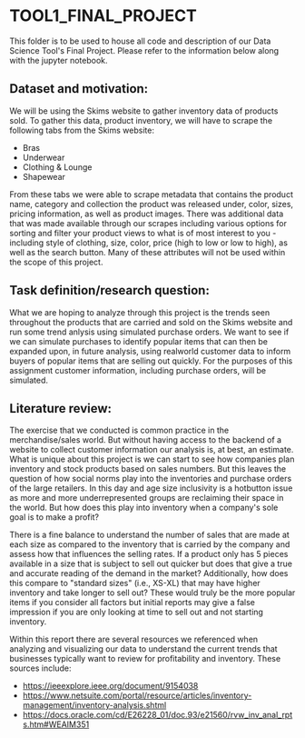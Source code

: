 # TOOL1_FINAL_PROJECT

This folder is to be used to house all code and description of our Data Science Tool's Final Project. Please refer to the information below along with the jupyter notebook.




## Dataset and motivation:

We will be using the Skims website to gather inventory data of products sold. To gather this data, product inventory, we will have to scrape the following tabs from the Skims website:

+ Bras
+ Underwear
+ Clothing & Lounge
+ Shapewear

From these tabs we were able to scrape metadata that contains the product name, category and collection the product was released under, color, sizes, pricing information, as well as product images. There was additional data that was made available through our scrapes including various options for sorting and filter your product views to what is of most interest to you - including style of clothing, size, color, price (high to low or low to high), as well as the search button. Many of these attributes will not be used within the scope of this project.


## Task definition/research question:

What we are hoping to analyze through this project is the trends seen throughout the products that are carried and sold on the Skims website and run some trend anlysis using simulated purchase orders. We want to see if we can simulate purchases to identify popular items that can then be expanded upon, in future analysis, using realworld customer data to inform buyers of popular items that are selling out quickly. For the purposes of this assignment customer information, including purchase orders, will be simulated.


## Literature review:

The exercise that we conducted is common practice in the merchandise/sales world. But without having access to the backend of a website to collect customer information our analysis is, at best, an estimate. What is unique about this project is we can start to see how companies plan inventory and stock products based on sales numbers. But this leaves the question of how social norms play into the inventories and purchase orders of the large retailers. In this day and age size inclusivity is a hotbutton issue as more and more underrepresented groups are reclaiming their space in the world. But how does this play into inventory when a company's sole goal is to make a profit? 

There is a fine balance to understand the number of sales that are made at each size as compared to the inventory that is carried by the company and assess how that influences the selling rates. If a product only has 5 pieces available in a size that is subject to sell out quicker but does that give a true and accurate reading of the demand in the market? Additionally, how does this compare to "standard sizes" (i.e., XS-XL) that may have higher inventory and take longer to sell out? These would truly be the more popular items if you consider all factors but initial reports may give a false impression if you are only looking at time to sell out and not starting inventory. 

Within this report there are several resources we referenced when analyzing and visualizing our data to understand the current trends that businesses typically want to review for profitability and inventory. These sources include:

+ https://ieeexplore.ieee.org/document/9154038
+ https://www.netsuite.com/portal/resource/articles/inventory-management/inventory-analysis.shtml
+ https://docs.oracle.com/cd/E26228_01/doc.93/e21560/rvw_inv_anal_rpts.htm#WEAIM351

